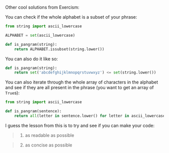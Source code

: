Other cool solutions from Exercism:  

You can check if the whole alphabet is a subset of your phrase:
```python
from string import ascii_lowercase

ALPHABET = set(ascii_lowercase)

def is_pangram(string):
    return ALPHABET.issubset(string.lower())
```

You can also do it like so:  
```python
def is_pangram(string):
    return set('abcdefghijklmnopqrstuvwxyz') <= set(string.lower())
```  

You can also iterate through the whole array of characters in the alphabet and see if they are all present in the phrase (you want to get an array of `True`s):  
```python
from string import ascii_lowercase

def is_pangram(sentence):
    return all(letter in sentence.lower() for letter in ascii_lowercase)
```  

I guess the lesson from this is to try and see if you can make your code:  
>1) as readable as possible  

>2) as concise as possible
